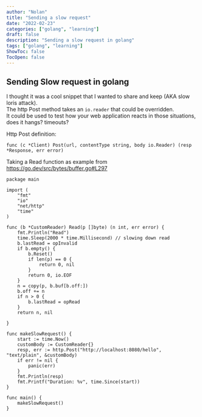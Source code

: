 ```yaml
---
author: "Nolan"
title: "Sending a slow request"
date: "2022-02-23"
categories: ["golang", "learning"]
draft: false
description: "Sending a slow request in golang"
tags: ["golang", "learning"]
ShowToc: false
TocOpen: false
---
```


## Sending Slow request in golang

I thought it was a cool snippet that I wanted to share and keep (AKA slow loris attack).  
The http Post method takes an `io.reader` that could be overridden.  
It could be used to test how your web application reacts in those situations, does it hangs? timeouts?

Http Post definition:

`func (c *Client) Post(url, contentType string, body io.Reader) (resp *Response, err error)`

Taking a Read function as example from https://go.dev/src/bytes/buffer.go#L297

```golang
package main

import (
	"fmt"
	"io"
	"net/http"
	"time"
)

func (b *CustomReader) Read(p []byte) (n int, err error) {
	fmt.Println("Read")
	time.Sleep(2000 * time.Millisecond) // slowing down read 
	b.lastRead = opInvalid
	if b.empty() {
		b.Reset()
		if len(p) == 0 {
			return 0, nil
		}
		return 0, io.EOF
	}
	n = copy(p, b.buf[b.off:])
	b.off += n
	if n > 0 {
		b.lastRead = opRead
	}
	return n, nil

}

func makeSlowRequest() {
	start := time.Now()
	customBody := CustomReader{}
	resp, err := http.Post("http://localhost:8080/hello", "text/plain", &customBody)
	if err != nil {
		panic(err)
	}
	fmt.Println(resp)
	fmt.Printf("Duration: %v", time.Since(start))
}

func main() {
	makeSlowRequest()
}
```

